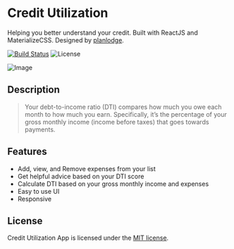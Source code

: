 # Credit Utilization
Helping you better understand your credit. Built with ReactJS and MaterializeCSS. Designed by [planlodge](http://planlodge.com).

[![Build Status](https://travis-ci.org/stevenbenner/jquery-powertip.svg?branch=master)](https://travis-ci.org/stevenbenner/jquery-powertip)
![License](https://img.shields.io/packagist/l/doctrine/orm.svg)

![Image](https://github.com/planlodge/DTI-Debt-To-Income/blob/master/assets/images/screen1.png?raw=true)

## Description

> Your debt-to-income ratio (DTI) compares how much you owe each month to how much you earn. Specifically, it’s the percentage of your gross monthly income (income before taxes) that goes towards payments.

## Features
- Add, view, and Remove expenses from your list
- Get helpful advice based on your DTI score
- Calculate DTI based on your gross monthly income and expenses
- Easy to use UI
- Responsive

## License

Credit Utilization App is licensed under the [MIT license](http://opensource.org/licenses/MIT).

